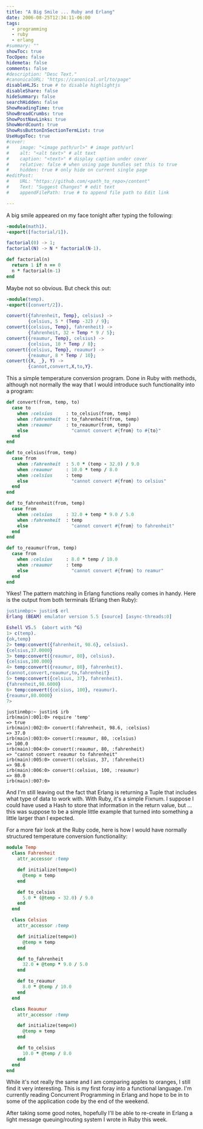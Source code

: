 ```yaml
---
title: "A Big Smile ... Ruby and Erlang"
date: 2006-08-25T12:34:11-06:00
tags:
  - programming
  - ruby
  - erlang
#summary: ""
showToc: true
TocOpen: false
hidemeta: false
comments: false
#description: "Desc Text."
#canonicalURL: "https://canonical.url/to/page"
disableHLJS: true # to disable highlightjs
disableShare: false
hideSummary: false
searchHidden: false
ShowReadingTime: true
ShowBreadCrumbs: true
ShowPostNavLinks: true
ShowWordCount: true
ShowRssButtonInSectionTermList: true
UseHugoToc: true
#cover:
#    image: "<image path/url>" # image path/url
#    alt: "<alt text>" # alt text
#    caption: "<text>" # display caption under cover
#    relative: false # when using page bundles set this to true
#    hidden: true # only hide on current single page
#editPost:
#    URL: "https://github.com/<path_to_repo>/content"
#    Text: "Suggest Changes" # edit text
#    appendFilePath: true # to append file path to Edit link

---
```


A big smile appeared on my face tonight after typing the following:

```erlang
-module(math1).
-export([factorial/1]).

factorial(0) -> 1;
factorial(N) -> N * factorial(N-1).
```

```ruby  
def factorial(n)
  return 1 if n == 0
  n * factorial(n-1)
end
```

Maybe not so obvious. But check this out:

```erlang
-module(temp).
-export([convert/2]).

convert({fahrenheit, Temp}, celsius) ->
        {celsius, 5 * (Temp -32) / 9};
convert({celsius, Temp}, fahrenheit) ->
        {fahrenheit, 32 + Temp * 9 / 5};
convert({reaumur, Temp}, celsius) ->
        {celsius, 10 * Temp / 8};
convert({celsius, Temp}, reaumur) ->
        {reaumur, 8 * Temp / 10};
convert({X, _}, Y) ->
        {cannot,convert,X,to,Y}.
```

This a simple temperature conversion program. Done in Ruby with methods, although not normally the way that I would introduce such functionality into a program:

```ruby
def convert(from, temp, to)
  case to
    when :celsius     : to_celsius(from, temp)
    when :fahrenheit  : to_fahrenheit(from, temp)
    when :reaumur     : to_reaumur(from, temp)
    else                "cannot convert #{from} to #{to}"
  end
end

def to_celsius(from, temp)
  case from
    when :fahrenheit  : 5.0 * (temp - 32.0) / 9.0
    when :reaumur     : 10.0 * temp / 8.0
    when :celsius     : temp
    else                "cannot convert #{from} to celsius"
  end
end

def to_fahrenheit(from, temp)
  case from
    when :celsius     : 32.0 + temp * 9.0 / 5.0
    when :fahrenheit  : temp
    else                "cannot convert #{from} to fahrenheit"
  end
end

def to_reaumur(from, temp)
  case from
    when :celsius     : 8.0 * temp / 10.0
    when :reaumur     : temp
    else                "cannot convert #{from} to reamur"
  end
end
```

Yikes! The pattern matching in Erlang functions really comes in handy. Here is the output from both terminals (Erlang then Ruby):

```erl
justinmbp:~ justin$ erl
Erlang (BEAM) emulator version 5.5 [source] [async-threads:0]

Eshell V5.5  (abort with ^G)
1> c(temp).
{ok,temp}
2> temp:convert({fahrenheit, 98.6}, celsius).
{celsius,37.0000}
3> temp:convert({reaumur, 80}, celsius).
{celsius,100.000}
4> temp:convert({reaumur, 80}, fahrenheit).
{cannot,convert,reaumur,to,fahrenheit}
5> temp:convert({celsius, 37}, fahrenheit).
{fahrenheit,98.6000}
6> temp:convert({celsius, 100}, reaumur).
{reaumur,80.0000}
7>
```

```irb
justinmbp:~ justin$ irb
irb(main):001:0> require 'temp'
=> true
irb(main):002:0> convert(:fahrenheit, 98.6, :celsius)
=> 37.0
irb(main):003:0> convert(:reaumur, 80, :celsius)
=> 100.0
irb(main):004:0> convert(:reaumur, 80, :fahrenheit)
=> "cannot convert reaumur to fahrenheit"
irb(main):005:0> convert(:celsius, 37, :fahrenheit)
=> 98.6
irb(main):006:0> convert(:celsius, 100, :reaumur)
=> 80.0
irb(main):007:0>
```

And I'm still leaving out the fact that Erlang is returning a Tuple that includes what type of data to work with. With Ruby, it's a simple Fixnum. I suppose I could have used a Hash to store that information in the return value, but ... this was suppose to be a simple little example that turned into something a little larger than I expected.

For a more fair look at the Ruby code, here is how I would have normally structured temperature conversion functionality:


```ruby
module Temp
  class Fahrenheit
    attr_accessor :temp

    def initialize(temp=0)
      @temp = temp
    end

    def to_celsius
      5.0 * (@temp - 32.0) / 9.0
    end
  end

  class Celsius
    attr_accessor :temp

    def initialize(temp=0)
      @temp = temp
    end

    def to_fahrenheit
      32.0 + @temp * 9.0 / 5.0
    end

    def to_reaumur
      8.0 * @temp / 10.0
    end
  end

  class Reaumur
    attr_accessor :temp

    def initialize(temp=0)
      @temp = temp
    end

    def to_celsius
      10.0 * @temp / 8.0
    end
  end
end
```

While it's not really the same and I am comparing apples to oranges, I still find it very interesting. This is my first foray into a functional language. I'm currently reading Concurrent Programming in Erlang and hope to be in to some of the application code by the end of the weekend.

After taking some good notes, hopefully I'll be able to re-create in Erlang a light message queuing/routing system I wrote in Ruby this week.
